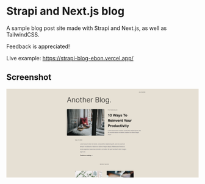 # Strapi and Next.js blog

A sample blog post site made with Strapi and Next.js, as well as TailwindCSS.

Feedback is appreciated!

Live example: https://strapi-blog-ebon.vercel.app/

## Screenshot

![App screenshot](/public/images/strapi-blog-screenshot.png)
